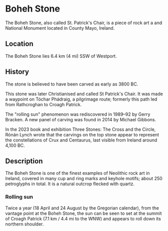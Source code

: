 # Boheh Stone

The Boheh Stone, also called St. Patrick's Chair, is a piece of rock art
a and National Monument located in County Mayo, Ireland.

## Location

The Boheh Stone lies 6.4 km (4 mi) SSW of Westport.

## History

The stone is believed to have been carved as early as 3800 BC.

This stone was later Christianised and called St Patrick's Chair. It was
made a waypoint on Tóchar Phádraig, a pilgrimage route; formerly this
path led from Rathcroghan to Croagh Patrick.

The "rolling sun" phenomenon was rediscovered in 1989–92 by Gerry
Bracken. A new panel of carving was found in 2014 by Michael Gibbons.

In the 2023 book and exhibition Three Stones: The Cross and the Circle,
Rónán Lynch wrote that the carvings on the top stone appear to represent
the constellations of Crux and Centaurus, last visible from Ireland
around 4,100 BC.

## Description

The Boheh Stone is one of the finest examples of Neolithic rock art in
Ireland, covered in many cup and ring marks and keyhole motifs; about
250 petroglyphs in total. It is a natural outcrop flecked with quartz.

### Rolling sun

Twice a year (18 April and 24 August by the Gregorian calendar), from
the vantage point at the Boheh Stone, the sun can be seen to set at the
summit of Croagh Patrick (7.1 km / 4.4 mi to the WNW) and appears to
roll down its northern shoulder.
